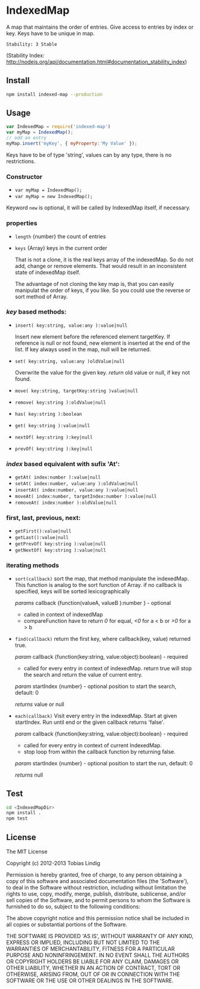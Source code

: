 # IndexedMap

A map that maintains the order of entries. Give access to entries by index or key.
Keys have to be unique in map.

```
Stability: 3 Stable
```
(Stability Index: http://nodejs.org/api/documentation.html#documentation_stability_index)

## Install

```bash
npm install indexed-map --production
```

## Usage

```js
var IndexedMap = require('indexed-map')
var myMap = IndexedMap();
// add an entry
myMap.insert('myKey', { myProperty:'My Value' });
```

Keys have to be of type 'string', values can by any type, there is no restrictions.


### Constructor

* `var myMap = IndexedMap();`
* `var myMap = new IndexedMap();`

Keyword `new` is optional, it will be called by IndexedMap itself, if necessary. 

### properties

* `length` {number} the count of entries

* `keys` {Array} keys in the current order
	
	That is not a clone, it is the real keys array of the indexedMap. So do not 
	add, change or remove elements. That would result in an inconsistent state of indexedMap itself.
	
	The advantage of not cloning the key map is, that you can easily manipulat the order of keys, if you like.
	So you could use the reverse or sort method of Array.

### _key_ based methods:

* `insert( key:string, value:any ):value|null`

	Insert new element before the referenced element targetKey.
	If reference is null or not found, new element is inserted at the end of the list.
	If key always used in the map, null will be returned.

* `set( key:string, value:any )oldValue|null`

	Overwrite the value for the given key.
	*return* old value or null, if key not found.

* `move( key:string, targetKey:string )value|null`
* `remove( key:string ):oldValue|null` 
* `has( key:string ):boolean`
* `get( key:string ):value|null` 
* `nextOf( key:string ):key|null`
* `prevOf( key:string ):key|null`
 
### _index_ based equivalent with sufix 'At':

* `getAt( index:number ):value|null`
* `setAt( index:number, value:any ):oldValue|null`
* `insertAt( index:number, value:any ):value|null`
* `moveAt( index:number, targetIndex:number ):value|null`
* `removeAt( index:number ):oldValue|null`

###  first, last, previous, next:

* `getFirst():value|null`
* `getLast():value|null`
* `getPrevOf( key:string ):value|null`
* `getNextOf( key:string ):value|null`

### iterating methods

* `sort(callback)`
	sort the map, that method manipulate the indexedMap.
	This function is analog to the sort function of Array.
	if no callback is specified, keys will be sorted lexicographically

	*params* callback {function(valueA, valueB ):number } - optional
	- called in context of indexedMap
	- compareFunction have to return _0_ for equal, _<0_ for a < b or _>0_ for a > b

* `find(callback)`
	return the first key, where callback(key, value) returned true.  
	
	*param* callback {function(key:string, value:object):boolean} - required
	 - called for every entry in context of indexedMap. return true will stop the search and
	   return the value of current entry.
	
	*param* startIndex {number} - optional
		position to start the search, default: 0
	
	*returns* value or null

* `each(callback)`
	Visit every entry in the indexedMap. Start at given startIndex. Run until end 
	or the given callback returns 'false'.

	*param* callback {function(key:string, value:object):boolean} - required
	- called for every entry in context of current IndexedMap. 
	- stop loop from within the callback function by returning false.
	
	*param* startIndex {number} - optional
		position to start the run, default: 0

	*returns* null


## Test

```bash
cd <IndexedMapDir>
npm install .
npm test
```

## License

The MIT License

Copyright (c) 2012-2013 Tobias Lindig

Permission is hereby granted, free of charge, to any person obtaining
a copy of this software and associated documentation files (the
'Software'), to deal in the Software without restriction, including
without limitation the rights to use, copy, modify, merge, publish,
distribute, sublicense, and/or sell copies of the Software, and to
permit persons to whom the Software is furnished to do so, subject to
the following conditions:

The above copyright notice and this permission notice shall be
included in all copies or substantial portions of the Software.

THE SOFTWARE IS PROVIDED 'AS IS', WITHOUT WARRANTY OF ANY KIND,
EXPRESS OR IMPLIED, INCLUDING BUT NOT LIMITED TO THE WARRANTIES OF
MERCHANTABILITY, FITNESS FOR A PARTICULAR PURPOSE AND NONINFRINGEMENT.
IN NO EVENT SHALL THE AUTHORS OR COPYRIGHT HOLDERS BE LIABLE FOR ANY
CLAIM, DAMAGES OR OTHER LIABILITY, WHETHER IN AN ACTION OF CONTRACT,
TORT OR OTHERWISE, ARISING FROM, OUT OF OR IN CONNECTION WITH THE
SOFTWARE OR THE USE OR OTHER DEALINGS IN THE SOFTWARE.
